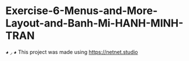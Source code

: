 # Exercise-6-Menus-and-More-Layout-and-Banh-Mi-HANH-MINH-TRAN
◕ ◞ ◕ This project was made using https://netnet.studio

